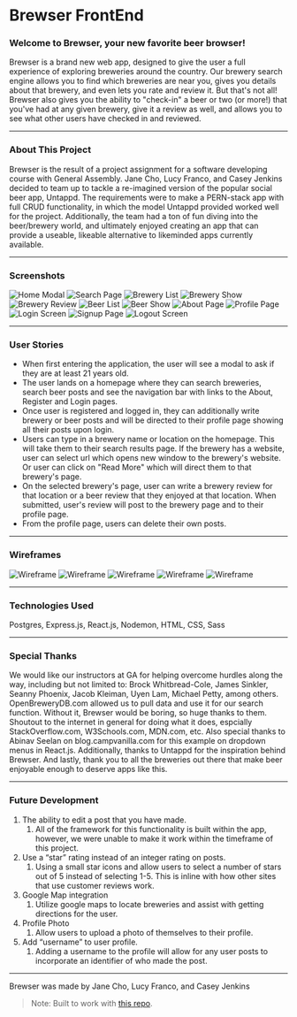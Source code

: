 # Brewser FrontEnd

### Welcome to Brewser, your new favorite beer browser!
Brewser is a brand new web app, designed to give the user a full experience of exploring breweries around the country. Our brewery search engine allows you to find which breweries are near you, gives you details about that brewery, and even lets you rate and review it. But that's not all! Brewser also gives you the ability to "check-in" a beer or two (or more!) that you've had at any given brewery, give it a review as well, and allows you to see what other users have checked in and reviewed.



___



### About This Project
Brewser is the result of a project assignment for a software developing course with General Assembly. Jane Cho, Lucy Franco, and Casey Jenkins decided to team up to tackle a re-imagined version of the popular social beer app, Untappd. The requirements were to make a PERN-stack app with full CRUD functionality, in which the model Untappd provided worked well for the project. Additionally, the team had a ton of fun diving into the beer/brewery world, and ultimately enjoyed creating an app that can provide a useable, likeable alternative to likeminded apps currently available.



___



### Screenshots

![Home Modal](./public/screenshots/Modal.png)
![Search Page](./public/screenshots/Search.png)
![Brewery List](./public/screenshots/BrewList.png)
![Brewery Show](./public/screenshots/BrewShow.png)
![Brewery Review](./public/screenshots/ReviewSection.png)
![Beer List](./public/screenshots/BeerList.png)
![Beer Show](./public/screenshots/BeerShow.png)
![About Page](./public/screenshots/About.png)
![Profile Page](./public/screenshots/Profile.png)
![Login Screen](./public/screenshots/Login.png)
![Signup Page](./public/screenshots/SignUp.png)
![Logout Screen](./public/screenshots/Logout.png)



___



### User Stories

* When first entering the application, the user will see a modal to ask if they are at least 21 years old.
* The user lands on a homepage where they can search breweries, search beer posts and see the navigation bar with links to the About, Register and Login pages.
* Once user is registered and logged in, they can additionally write brewery or beer posts and will be directed to their profile page showing all their posts upon login.
* Users can type in a brewery name or location on the homepage. This will take them to their search results page. If the brewery has a website, user can select url which opens new window to the brewery's website. Or user can click on "Read More" which will direct them to that brewery's page.
* On the selected brewery's page, user can write a brewery review for that location or a beer review that they enjoyed at that location. When submitted, user's review will post to the brewery page and to their profile page.
* From the profile page, users can delete their own posts.




___



### Wireframes
![Wireframe](./public/screenshots/HomeWireframe.png)
![Wireframe](./public/screenshots/SearchWireframe.png)
![Wireframe](./public/screenshots/ProfileWireframe.png)
![Wireframe](./public/screenshots/BreweryModalWireframe.png)
![Wireframe](./public/screenshots/LogoutWireframe.png)



___



### Technologies Used

Postgres, Express.js, React.js, Nodemon, HTML, CSS, Sass



___



### Special Thanks
We would like our instructors at GA for helping overcome hurdles along the way, including but not limited to: Brock Whitbread-Cole, James Sinkler, Seanny Phoenix, Jacob Kleiman, Uyen Lam, Michael Petty, among others. OpenBreweryDB.com allowed us to pull data and use it for our search function. Without it, Brewser would be boring, so huge thanks to them. Shoutout to the internet in general for doing what it does, espcially StackOverflow.com, W3Schools.com, MDN.com, etc. Also special thanks to Abinav Seelan on blog.campvanilla.com for this example on dropdown menus in React.js. Additionally, thanks to Untappd for the inspiration behind Brewser. And lastly, thank you to all the breweries out there that make beer enjoyable enough to deserve apps like this.



___



### Future Development

1. The ability to edit a post that you have made.
    1. All of the framework for this functionality is built within the app, however, we were unable to make it work within the timeframe of this project.
1. Use a “star” rating instead of an integer rating on posts.
    1. Using a small star icons and allow users to select a number of stars out of 5 instead of selecting 1-5. This is inline with how other sites that use customer reviews work.
1. Google Map integration
    1. Utilize google maps to locate breweries and assist with getting directions for the user.
1. Profile Photo
    1. Allow users to upload a photo of themselves to their profile.
1. Add “username” to user profile.
    1. Adding a username to the profile will allow for any user posts to incorporate an identifier of who made the post.



___



Brewser was made by Jane Cho, Lucy Franco, and Casey Jenkins

> Note: Built to work with [this repo](https://github.com/jmcho311/brewser-auth-backend).